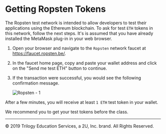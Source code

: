 # Getting Ropsten Tokens

The Ropsten test network is intended to allow developers to test their applications using the Ethereum blockchain. To ask for test `ETH` tokens in this network, follow the next steps. It's is assumed that you have already installed the MetaMask plug-in in your web browser.

1. Open your browser and navigate to the `Ropsten` network faucet at https://faucet.ropsten.be/.

2. In the faucet home page, copy and paste your wallet address and click on the "Send me test ETH" button to continue.

3. If the transaction were successful, you would see the following confirmation message.

    ![Ropsten - 1](Images/ropsten-1.png)

After a few minutes, you will receive at least `1 ETH` test token in your wallet.

We recommend you to get your test tokens before the class.

---
© 2019 Trilogy Education Services, a 2U, Inc. brand. All Rights Reserved.
